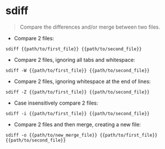 # sdiff

> Compare the differences and/or merge between two files.

- Compare 2 files:

`sdiff {{path/to/first_file}} {{path/to/second_file}}`

- Compare 2 files, ignoring all tabs and whitespace:

`sdiff -W {{path/to/first_file}} {{path/to/second_file}}`

- Compare 2 files, ignoring whitespace at the end of lines:

`sdiff -Z {{path/to/first_file}} {{path/to/second_file}}`

- Case insensitively compare 2 files:

`sdiff -i {{path/to/first_file}} {{path/to/second_file}}`

- Compare 2 files and then merge, creating a new file:

`sdiff -o {{path/to/new_merge_file}} {{path/to/first_file}} {{path/to/second_file}}`
